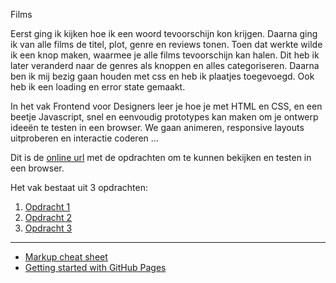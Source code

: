 Films 

Eerst ging ik kijken hoe ik een woord tevoorschijn kon krijgen. Daarna ging ik van alle films de titel, plot, genre en reviews tonen. 
Toen dat werkte wilde ik een knop maken, waarmee je alle films tevoorschijn kan halen. Dit heb ik later veranderd naar de genres als knoppen en alles categoriseren. 
Daarna ben ik mij bezig gaan houden met css en heb ik plaatjes toegevoegd. Ook heb ik een loading en error state gemaakt.


In het vak Frontend voor Designers leer je hoe je met HTML en CSS, en een beetje Javascript, snel en eenvoudig prototypes kan maken om je ontwerp ideeën te testen in een browser. We gaan animeren, responsive layouts uitproberen en interactie coderen ...

Dit is de [online url](file:///Users/desireevandam/Documents/GitHub/frontendvoordesigners/opdracht3/v1/index.html) met de opdrachten om te kunnen bekijken en testen in een browser.

Het vak bestaat uit 3 opdrachten:

1. [Opdracht 1](opdracht1/)
2. [Opdracht 2](opdracht2/)
3. [Opdracht 3](opdracht3/)


---
- [Markup cheat sheet](https://github.com/adam-p/markdown-here/wiki/Markdown-Cheatsheet)
- [Getting started with GitHub Pages](https://guides.github.com/features/pages/)
